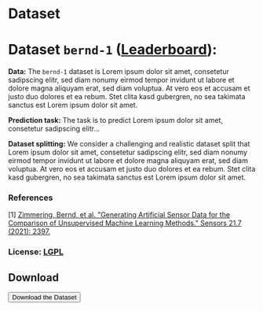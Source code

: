 # Dataset

# Dataset `bernd-1` ([Leaderboard](https://imb-benchmark.github.io//Leaderboard.html)):

**Data:** The `bernd-1` dataset is Lorem ipsum dolor sit amet, consetetur sadipscing elitr, sed diam nonumy eirmod tempor invidunt ut labore et dolore magna aliquyam erat, sed diam voluptua. At vero eos et accusam et justo duo dolores et ea rebum. Stet clita kasd gubergren, no sea takimata sanctus est Lorem ipsum dolor sit amet.

**Prediction task:** The task is to predict Lorem ipsum dolor sit amet, consetetur sadipscing elitr...

**Dataset splitting:** We consider a challenging and realistic dataset split that Lorem ipsum dolor sit amet, consetetur sadipscing elitr, sed diam nonumy eirmod tempor invidunt ut labore et dolore magna aliquyam erat, sed diam voluptua. At vero eos et accusam et justo duo dolores et ea rebum. Stet clita kasd gubergren, no sea takimata sanctus est Lorem ipsum dolor sit amet.

### References

\[1\] [Zimmering, Bernd, et al. "Generating Artificial Sensor Data for the Comparison of Unsupervised Machine Learning Methods." Sensors 21.7 (2021): 2397.]( https://www.mdpi.com/1424-8220/21/7/2397)

### License: [LGPL](https://www.gnu.org/licenses/lgpl-3.0.html)


## Download

<form action="https://github.com/imb-benchmark/imb-benchmark/raw/main/Test_data.zip">
  <button type="submit">Download the Dataset</button>
</form>
